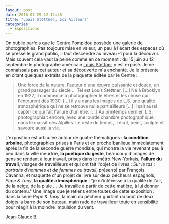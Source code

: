 ```yaml
---
layout: post
date: 2016-07-29 12:12:45
titre: "Louis Stettner, Ici Ailleurs"
categories:
  - Expositions
---
```

On oublie parfois que le Centre Pompidou possède une galerie de photographies. Pas toujours mise en valeur, un peu à l'écart des espaces où se presse le grand public, il faut descendre au niveau -1 pour la découvrir. Mais souvent cela vaut la peine comme en ce moment : du 15 juin au 12 septembre le photographe américain [Louis Stettner](https://www.centrepompidou.fr/cpv/ressource.action?param.id=FR_R-a09a3025672d2fc332bdaa59e7c49&param.idSource=FR_E-eeb9e31ed244e9304b93257d5e1a5e41) y est exposé. Je ne connaissais pas cet auteur et sa découverte m'a enchanté. Je le présente en citant quelques extraits de la plaquette éditée par le Centre :
<blockquote>Une force de la nature, l'auteur d'une œuvre puissante et douce, un grand passager du siècle ... Tel est Louis Stettner. [...] Né à Brooklyn en 1922, il commence à photographier le êtres et les chose qui l'entourent dès 1930. [...] il y a dans les images de L.S. une qualité atmosphérique qui ne se retrouve nulle part ailleurs  [...] il sait aussi capter ce qui fait l'allure d'un être. [...] Au printemps dernier, L.S. photographiait encore, avec une lourde chambre photographique, dans le massif des Alpilles. Le reste du temps, il écrit, peint, sculpte et savoure aussi la vie.</blockquote>
L'exposition est articulée autour de quatre thématiques : <b>la condition urbaine</b>, photographies prises à Paris et en proche banlieue immédiatement après la fin de la seconde guerre mondiale, qui montre la vie revenant peu à peu dans la ville meurtrie, <b>la poétique du geste</b>, beaucoup d'images de gens se rendant à leur travail, prises dans le métro New-Yorkais, <b>l'allure du travail</b>, visages de travailleurs et qui ont fait l'objet de livres  : <i>Sur le tas : portraits d'hommes et de femmes au travail</i>, présenté par François Cavanna, et maquette d'un projet de livre sur deux pêcheurs espagnols, <i>Pepe & Tony</i>. <b>la qualité atmosphérique</b> : "je m'intéresse à la qualité de l'air, de la neige, de la pluie ... Je travaille à partir de cette matière, à lui donner du contenu."
Une image que je retiens entre toutes de cette exposition : dans la série <i>Pepe & Tony</i>, la main du pêcheur guidant du bout de deux doigts la barre de son bateau, main rude de travailleur toute en sensibilité pour réagir à la moindre impulsion du vent.

Jean-Claude B.
